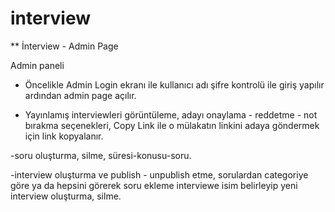 # interview
** İnterview - Admin Page

Admin paneli

- Öncelikle Admin Login ekranı ile kullanıcı adı şifre kontrolü ile giriş yapılır ardından admin page açılır.

- Yayınlamış interviewleri görüntüleme, adayı onaylama - reddetme - not bırakma seçenekleri, Copy Link ile o mülakatın linkini adaya göndermek için link kopyalanır.

-soru oluşturma, silme, süresi-konusu-soru.

-interview oluşturma ve publish - unpublish etme, sorulardan categoriye göre ya da hepsini görerek soru ekleme interviewe isim belirleyip yeni interview oluşturma, silme.
